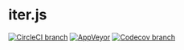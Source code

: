 # iter.js
[![CircleCI branch](https://img.shields.io/circleci/project/github/zacharygolba/iter.js/master.svg?style=flat-square)](https://circleci.com/gh/zacharygolba/iter.js/tree/master) [![AppVeyor](https://img.shields.io/appveyor/ci/zacharygolba/iter.js/master.svg?style=flat-square)](https://ci.appveyor.com/project/zacharygolba/iter.js/branch/master) [![Codecov branch](https://img.shields.io/codecov/c/github/zacharygolba/iter.js/master.svg?style=flat-square)](https://codecov.io/gh/zacharygolba/iter.js)
